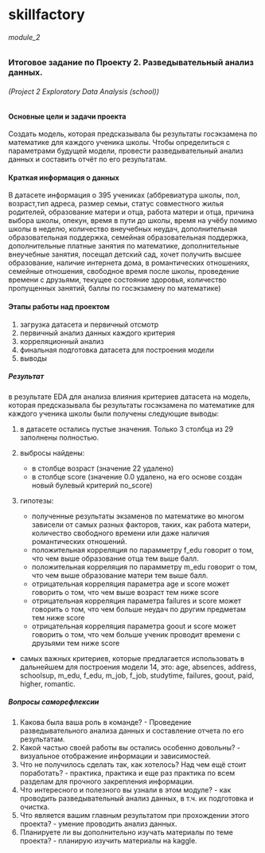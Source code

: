 # skillfactory

###### module_2

### Итоговое задание по Проекту 2. Разведывательный анализ данных.

###### (Project 2 Exploratory Data Analysis (school))

#### Основные цели и задачи проекта
Создать модель, которая предсказывала бы результаты госэкзамена по математике для каждого ученика школы. Чтобы определиться с параметрами будущей модели, провести разведывательный анализ данных и составить отчёт по его результатам.

#### Краткая информация о данных
В датасете информация о 395 учениках (аббревиатура школы, пол, возраст,тип адреса, размер семьи, статус совместного жилья родителей, образование матери и отца, работа матери и отца, причина выбора школы, опекун, время в пути до школы, время на учёбу помимо школы в неделю, количество внеучебных неудач, дополнительная образовательная поддержка, семейная образовательная поддержка, дополнительные платные занятия по математике, дополнительные внеучебные занятия, посещал детский сад, хочет получить высшее образование, наличие интернета дома, в романтических отношениях, семейные отношения, свободное время после школы, проведение времени с друзьями, текущее состояние здоровья, количество пропущенных занятий, баллы по госэкзамену по математике)

#### Этапы работы над проектом
1. загрузка датасета и первичный отсмотр
2. первичный анализ данных каждого критерия
3. корреляционный анализ
4. финальная подготовка датасета для построения модели
5. выводы

##### Результат
в результате EDA для анализа влияния критериев датасета на модель, которая предсказывала бы результаты госэкзамена по математике для каждого ученика школы были получены следующие выводы:
1. в датасете остались пустые значения. Только 3 столбца из 29 заполнены полностью.

2. выбросы найдены:
    - в столбце возраст (значение 22 удалено)
    - в столбце score (значение 0.0 удалено, на его основе создан новый булевый критерий no_score)
    
3. гипотезы:
    - полученные результаты экзаменов по математике во многом зависели от самых разных факторов, таких, как работа матери, количество свободного времени или даже наличия романтических отношений.
    - положительная корреляция по парамметру f_edu говорит о том, что чем выше образование отца тем выше балл.
    - положительная корреляция по парамметру m_edu говорит о том, что чем выше образование матери тем выше балл.
    - отрицательная корреляция параметра age и score может говорить о том, что чем выше возраст тем ниже score
    - отрицательная корреляция параметра failures и score может говорить о том, что чем больше неудач по другим предметам тем ниже score
    - отрицательная корреляция параметра goout и score может говорить о том, что чем больше ученик проводит времени с друзьями тем ниже score
- cамых важных критериев, которые предлагается использовать в дальнейшем для построения модели 14, это: age, absences, address, schoolsup, m_edu, f_edu, m_job, f_job, studytime, failures, goout, paid, higher, romantic.

##### Вопросы саморефлексии
1. Какова была ваша роль в команде? - Проведение разведывательного анализа данных и составление отчета по его результатам.
2. Какой частью своей работы вы остались особенно довольны? - визуальное отображение информации и зависимостей.
3. Что не получилось сделать так, как хотелось? Над чем ещё стоит поработать? - практика, практика и еще раз практика по всем разделам для прочного закрепления информации.
4. Что интересного и полезного вы узнали в этом модуле? - как проводить разведывательный анализ данных, в т.ч. их подготовка и очистка.
5. Что является вашим главным результатом при прохождении этого проекта? - умение проводить анализ данных.
6. Планируете ли вы дополнительно изучать материалы по теме проекта? - планирую изучить материалы на kaggle.
